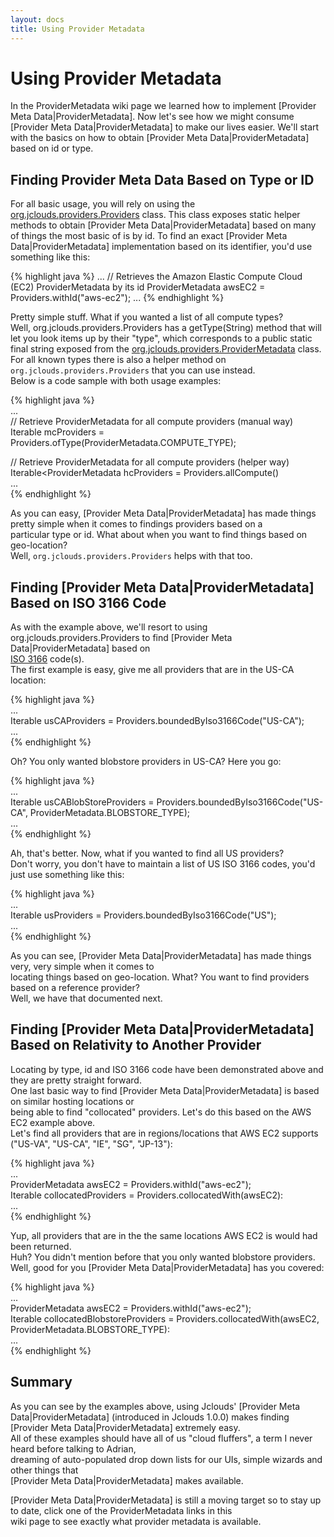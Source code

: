 ```yaml
---
layout: docs
title: Using Provider Metadata
---
```

# Using Provider Metadata

In the ProviderMetadata wiki page we learned how to implement [Provider Meta Data|ProviderMetadata].
Now let's see how we might consume [Provider Meta Data|ProviderMetadata] to make our lives easier.
We'll start with the basics on how to obtain [Provider Meta Data|ProviderMetadata] based on id or type.

## Finding Provider Meta Data Based on Type or ID

For all basic usage, you will rely on using the [org.jclouds.providers.Providers](https://github.com/jclouds/jclouds/blob/master/core/src/main/java/org/jclouds/providers/Providers.java) class.
This class exposes static helper methods to obtain [Provider Meta Data|ProviderMetadata] based on many of things the most basic of is by id.
To find an exact [Provider Meta Data|ProviderMetadata] implementation based on its identifier, you'd use something like this:

{% highlight java %}
...
// Retrieves the Amazon Elastic Compute Cloud (EC2) ProviderMetadata by its id
ProviderMetadata awsEC2 = Providers.withId("aws-ec2");
...
{% endhighlight %}

Pretty simple stuff.  What if you wanted a list of all compute types?  
Well, org.jclouds.providers.Providers has a getType(String) method that will let you look items up by their "type",
which corresponds to a public static final string exposed from the [org.jclouds.providers.ProviderMetadata](https://github.com/jclouds/jclouds/blob/master/core/src/main/java/org/jclouds/providers/ProviderMetadata.java) class.  
For all known types there is also a helper method on `org.jclouds.providers.Providers` that you can use instead.  
Below is a code sample with both usage examples:                                                                                            
                                                                                                                                            
{% highlight java %}                                                                                                                                     
...                                                                                                                                         
// Retrieve ProviderMetadata for all compute providers (manual way)                                                                         
Iterable<ProviderMetadata> mcProviders = Providers.ofType(ProviderMetadata.COMPUTE_TYPE);                                                   
                                                                                                                                            
// Retrieve ProviderMetadata for all compute providers (helper way)                                                                         
Iterable<ProviderMetadata hcProviders = Providers.allCompute()                                                                              
...                                                                                                                                         
{% endhighlight %}
                                                                                                                                            
As you can easy, [Provider Meta Data|ProviderMetadata] has made things pretty simple when it comes to findings providers based on a         
particular type or id.  What about when you want to find things based on geo-location?                                                      
Well, `org.jclouds.providers.Providers` helps with that too.                                                                                
                                                                                                                                            
## Finding [Provider Meta Data|ProviderMetadata] Based on ISO 3166 Code                                                                     
                                                                                                                                            
As with the example above, we'll resort to using org.jclouds.providers.Providers to find [Provider Meta Data|ProviderMetadata] based on     
[ISO 3166](http://en.wikipedia.org/wiki/ISO_3166) code(s).                                                                                  
The first example is easy, give me all providers that are in the US-CA location:                                                            
                                                                                                                                            
{% highlight java %}                                                                                                                                     
...                                                                                                                                         
Iterable<ProviderMetadata> usCAProviders = Providers.boundedByIso3166Code("US-CA");                                                         
...                                                                                                                                         
{% endhighlight %}
                                                                                                                                            
Oh?  You only wanted blobstore providers in US-CA?  Here you go:                                                                            
                                                                                                                                            
{% highlight java %}                                                                                                                                     
...                                                                                                                                         
Iterable<ProviderMetadata> usCABlobStoreProviders = Providers.boundedByIso3166Code("US-CA", ProviderMetadata.BLOBSTORE_TYPE);               
...                                                                                                                                         
{% endhighlight %}
                                                                                                                                            
Ah, that's better.  Now, what if you wanted to find all US providers?                                                                       
Don't worry, you don't have to maintain a list of US ISO 3166 codes, you'd just use something like this:                                    
                                                                                                                                            
{% highlight java %}                                                                                                                                     
...                                                                                                                                         
Iterable<ProviderMetadata> usProviders = Providers.boundedByIso3166Code("US");                                                              
...                                                                                                                                         
{% endhighlight %}
                                                                                                                                            
As you can see, [Provider Meta Data|ProviderMetadata] has made things very, very simple when it comes to                                    
locating things based on geo-location.  What?  You want to find providers based on a reference provider?                                    
Well, we have that documented next.                                                                                                         
                                                                                                                                            
## Finding [Provider Meta Data|ProviderMetadata] Based on Relativity to Another Provider                                                    
                                                                                                                                            
Locating by type, id and ISO 3166 code have been demonstrated above and they are pretty straight forward.                                   
One last basic way to find [Provider Meta Data|ProviderMetadata] is based on similar hosting locations or                                   
being able to find "collocated" providers.  Let's do this based on the AWS EC2 example above.                                               
Let's find all providers that are in regions/locations that AWS EC2 supports ("US-VA", "US-CA", "IE", "SG", "JP-13"):                       
                                                                                                                                            
{% highlight java %}                                                                                                                                     
...                                                                                                                                         
ProviderMetadata awsEC2 = Providers.withId("aws-ec2");                                                                                      
Iterable<ProviderMetadata> collocatedProviders = Providers.collocatedWith(awsEC2):                                                          
...                                                                                                                                         
{% endhighlight %}
                                                                                                                                            
Yup, all providers that are in the the same locations AWS EC2 is would had been returned.                                                   
Huh?  You didn't mention before that you only wanted blobstore providers.                                                                   
Well, good for you [Provider Meta Data|ProviderMetadata] has you covered:                                                                   
                                                                                                                                            
{% highlight java %}                                                                                                                                     
...                                                                                                                                         
ProviderMetadata awsEC2 = Providers.withId("aws-ec2");                                                                                      
Iterable<ProviderMetadata> collocatedBlobstoreProviders = Providers.collocatedWith(awsEC2, ProviderMetadata.BLOBSTORE_TYPE):                
...                                                                                                                                         
{% endhighlight %}
                                                                                                                                            
## Summary                                                                                                                                  
                                                                                                                                            
As you can see by the examples above, using Jclouds' [Provider Meta Data|ProviderMetadata]  (introduced in Jclouds 1.0.0) makes finding     
 [Provider Meta Data|ProviderMetadata] extremely easy.                                                                                      
All of these examples should have all of us "cloud fluffers", a term I never heard before talking to Adrian,                                
dreaming of auto-populated drop down lists for our UIs, simple wizards and other things that                                                
 [Provider Meta Data|ProviderMetadata] makes available.                                                                                     
                                                                                                                                            
[Provider Meta Data|ProviderMetadata] is still a moving target so to stay up to date, click one of the ProviderMetadata links in this       
 wiki page to see exactly what provider metadata is available.                                                                              
